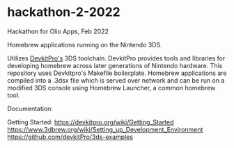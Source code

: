 # hackathon-2-2022
Hackathon for Olio Apps, Feb 2022

Homebrew applications running on the Nintendo 3DS.

Utilizes [DevkitPro's](https://devkitpro.org/) 3DS toolchain. DevkitPro provides tools and libraries for developing homebrew across later generations of Nintendo hardware. This repository uses Devkitpro's Makefile boilerplate. Homebrew applications are compiled into a .3dsx file which is served over network and can be run on a modified 3DS console using Homebrew Launcher, a common homebrew tool.

Documentation:

Getting Started:
https://devkitpro.org/wiki/Getting_Started
https://www.3dbrew.org/wiki/Setting_up_Development_Environment
https://github.com/devkitPro/3ds-examples

